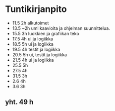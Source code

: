 # Tuntikirjanpito

- 11.5 2h alkutoimet
- 13.5 ~2h uml kaavioita ja ohjelman suunnittelua.
- 15.5 3h luokkien ja grafiikan teko
- 17.5 4h ui ja logiikka
- 18.5 5h ui ja logiikka
- 19.5 4h testit ja logiikka
- 20.5 5h ui, testit ja logiikka
- 21.5 4h ui ja logiikka
- 25.5 5h
- 27.5 4h
- 31.5 3h
- 2.6 4h
- 3.6 3h

## yht. 49 h
